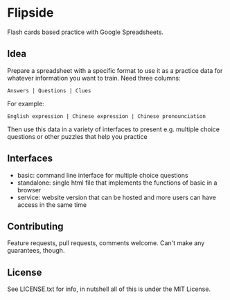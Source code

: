 Flipside
========

Flash cards based practice with Google Spreadsheets.

Idea
----

Prepare a spreadsheet with a specific format to use it as a practice
data for whatever information you want to train. Need three columns:

`Answers | Questions | Clues`

For example: 

`English expression | Chinese expression | Chinese pronounciation`

Then use this data in a variety of interfaces to present e.g. multiple
choice questions or other puzzles that help you practice


Interfaces
----------

* basic: command line interface for multiple choice questions
* standalone: single html file that implements the functions of basic in a browser
* service: website version that can be hosted and more users can have access in the same time


Contributing
------------

Feature requests, pull requests, comments welcome. Can't make any guarantees, though.


License
-------

See LICENSE.txt for info, in nutshell all of this is under the MIT License.
